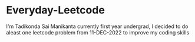 # Everyday-Leetcode

I'm Tadikonda Sai Manikanta currently first year undergrad,
I decided to do aleast one leetcode problem from 11-DEC-2022 to improve my coding skills 
